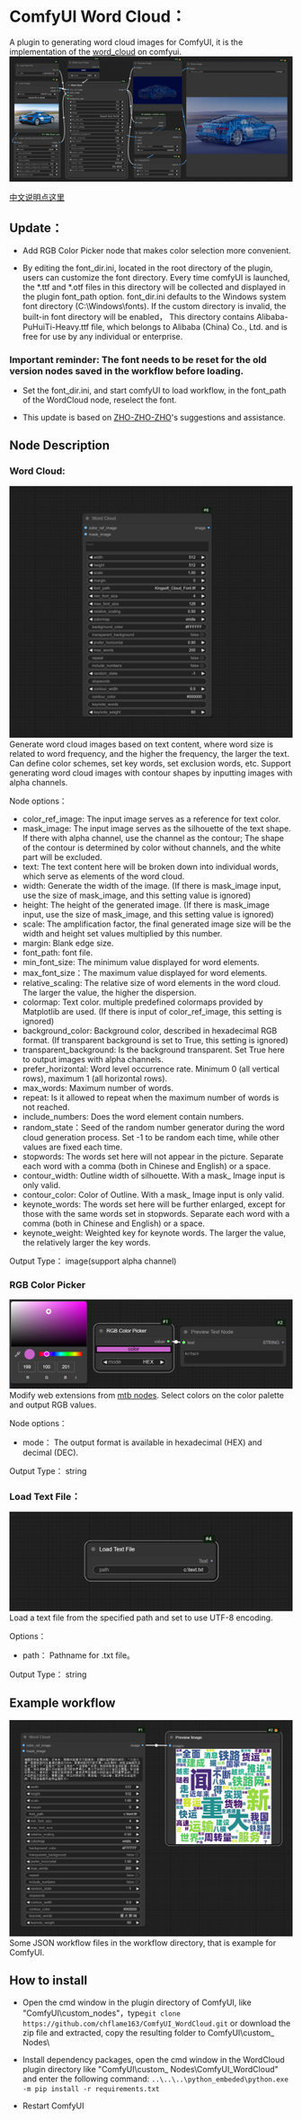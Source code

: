 # ComfyUI Word Cloud：
A plugin to generating word cloud images for ComfyUI, it is the implementation of the [word_cloud](https://github.com/amueller/word_cloud) on comfyui.
![image](image/comfy_wordcloud_advance.png)

[中文说明点这里](./README_CN.MD)

## Update：
* Add RGB Color Picker node that makes color selection more convenient.

* By editing the font_dir.ini, located in the root directory of the plugin, users can customize the font directory. Every time comfyUI is launched, the *.ttf and *.otf files 
in this directory will be collected and displayed in the plugin font_path option.
font_dir.ini defaults to the Windows system font directory (C:\Windows\fonts).
If the custom directory is invalid, the built-in font directory will be enabled，
This directory contains Alibaba-PuHuiTi-Heavy.ttf file, which belongs to Alibaba (China) Co., Ltd. and is free for use by any individual or enterprise.


### Important reminder: The font needs to be reset for the old version nodes saved in the workflow before loading.
* Set the font_dir.ini, and start comfyUI to load workflow, in the font_path of the WordCloud node, reselect the font.

* This update is based on [ZHO-ZHO-ZHO](https://github.com/ZHO-ZHO-ZHO/ComfyUI-Text_Image-Composite)'s suggestions and assistance.


## Node Description

### Word Cloud:
![image](image/word_cloud.png)
Generate word cloud images based on text content, where word size is related to word frequency, and the higher the frequency, the larger the text. Can define color schemes, set key words, set exclusion words, etc. Support generating word cloud images with contour shapes by inputting images with alpha channels.

Node options：   
* color_ref_image: The input image serves as a reference for text color.
* mask_image: The input image serves as the silhouette of the text shape. If there with alpha channel, use the channel as the contour; The shape of the contour is determined by color without channels, and the white part will be excluded.
* text: The text content here will be broken down into individual words, which serve as elements of the word cloud.
* width: Generate the width of the image. (If there is mask_image input, use the size of mask_image, and this setting value is ignored)
* height: The height of the generated image. (If there is mask_image input, use the size of mask_image, and this setting value is ignored)
* scale: The amplification factor, the final generated image size will be the width and height set values multiplied by this number.
* margin: Blank edge size.
* font_path: font file.
* min_font_size: The minimum value displayed for word elements.
* max_font_size：The maximum value displayed for word elements.
* relative_scaling: The relative size of word elements in the word cloud. The larger the value, the higher the dispersion.
* colormap: Text color. multiple predefined colormaps provided by Matplotlib are used. (If there is input of color_ref_image, this setting is ignored)
* background_color: Background color, described in hexadecimal RGB format. (If transparent background is set to True, this setting is ignored)
* transparent_background: Is the background transparent. Set True here to output images with alpha channels.
* prefer_horizontal: Word level occurrence rate. Minimum 0 (all vertical rows), maximum 1 (all horizontal rows).
* max_words: Maximum number of words.
* repeat: Is it allowed to repeat when the maximum number of words is not reached.
* include_numbers: Does the word element contain numbers.
* random_state：Seed of the random number generator during the word cloud generation process. Set -1 to be random each time, while other values are fixed each time.
* stopwords: The words set here will not appear in the picture. Separate each word with a comma (both in Chinese and English) or a space.
* contour_width: Outline width of silhouette. With a mask_ Image input is only valid.
* contour_color: Color of Outline. With a mask_ Image input is only valid.
* keynote_words: The words set here will be further enlarged, except for those with the same words set in stopwords. Separate each word with a comma (both in Chinese and English) or a space.
* keynote_weight: Weighted key for keynote words. The larger the value, the relatively larger the key words.

Output Type：
image(support alpha channel)

### RGB Color Picker
![image](image/rgb_color_picker.png)
Modify web extensions from [mtb nodes](https://github.com/melMass/comfy_mtb). Select colors on the color palette and output RGB values.


Node options：   
* mode： The output format is available in hexadecimal (HEX) and decimal (DEC).  

Output Type： 
string

### Load Text File：
![image](image/load_text_file.png)
Load a text file from the specified path and set to use UTF-8 encoding.

Options：   
* path： Pathname for .txt file。   

Output Type： 
string

## Example workflow

![image](image/comfy_wordcloud_simple.png)
Some JSON workflow files in the workflow directory, that is example for ComfyUI.

## How to install  

* Open the cmd window in the plugin directory of ComfyUI, like "ComfyUI\custom_nodes\"，type```git clone https://github.com/chflame163/ComfyUI_WordCloud.git```
or download the zip file and extracted, copy the resulting folder to ComfyUI\custom_ Nodes\

* Install dependency packages, open the cmd window in the WordCloud plugin directory like "ComfyUI\custom_ Nodes\ComfyUI_WordCloud" and enter the following command:
```..\..\..\python_embeded\python.exe -m pip install -r requirements.txt```

* Restart ComfyUI
